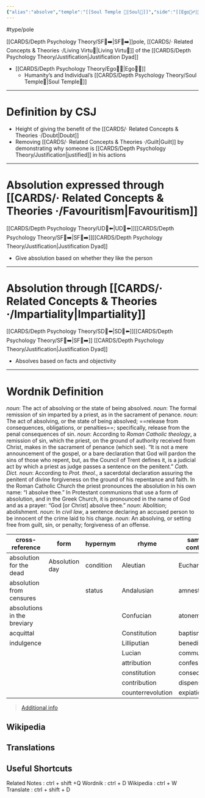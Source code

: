 ```yaml
---
{"alias":"absolve","temple":"[[Soul Temple 👥|Soul👥]]","side":"[[Ego🙋‍♂️|🙋‍♂️]]","dg-publish":true,"permalink":"/cards/depth-psychology-theory/absolution/","dgPassFrontmatter":true,"noteIcon":"1","created":"2022-12-31T17:35:54.658+01:00","updated":"2023-05-27T15:36:12.260+02:00"}
---
```


#type/pole 

[[CARDS/Depth Psychology Theory/SF🤸➡️\|SF🤸➡️]]pole, [[CARDS/· Related Concepts & Theories ·/Living Virtu🙇\|Living Virtu🙇]] of the [[CARDS/Depth Psychology Theory/Justification\|Justification Dyad]]
- [[CARDS/Depth Psychology Theory/Ego🙋‍♂️\|Ego🙋‍♂️]] 
	- Humanity’s and Individual’s [[CARDS/Depth Psychology Theory/Soul Temple👤\|Soul Temple👤]] 
---
# Definition by CSJ
- Height of giving the benefit of the [[CARDS/· Related Concepts & Theories ·/Doubt\|Doubt]] 
- Removing [[CARDS/· Related Concepts & Theories ·/Guilt\|Guilt]] by demonstrating why someone is [[CARDS/Depth Psychology Theory/Justification\|justified]] in his actions  
---
# Absolution expressed through [[CARDS/· Related Concepts & Theories ·/Favouritism\|Favouritism]] 
[[CARDS/Depth Psychology Theory/UD👤⬅️\|UD👤⬅️]][[CARDS/Depth Psychology Theory/SF🤸➡️\|SF🤸➡️]][[CARDS/Depth Psychology Theory/Justification\|Justification Dyad]] 
- Give absolution based on whether they like the person 
---
# Absolution through [[CARDS/· Related Concepts & Theories ·/Impartiality\|Impartiality]] 
[[CARDS/Depth Psychology Theory/SD🤸⬅️\|SD🤸⬅️]][[CARDS/Depth Psychology Theory/SF🤸➡️\|SF🤸➡️]] [[CARDS/Depth Psychology Theory/Justification\|Justification Dyad]] 
- Absolves based on facts and objectivity 
---
# Wordnik Definition 

*noun*: The act of absolving or the state of being absolved.
*noun*: The formal remission of sin imparted by a priest, as in the sacrament of penance.
*noun*: The act of absolving, or the state of being absolved; ==release from consequences, obligations, or penalties==; specifically, release from the penal consequences of sin.
*noun*: According to <em>Roman Catholic theology</em>, a remission of sin, which the priest, on the ground of authority received from Christ, makes in the sacrament of penance (which see). “It is not a mere announcement of the gospel, or a bare declaration that God will pardon the sins of those who repent, but, as the Council of Trent defines it, is a judicial act by which a priest as judge passes a sentence on the penitent.” <em>Cath. Dict.</em>
*noun*: According to <em>Prot. theol.</em>, a sacerdotal declaration assuring the penitent of divine forgiveness on the ground of his repentance and faith. In the Roman Catholic Church the priest pronounces the absolution in his own name: “I absolve thee.” In Protestant communions that use a form of absolution, and in the Greek Church, it is pronounced in the name of God and as a prayer: “God [or Christ] absolve thee.”
*noun*: Abolition; abolishment.
*noun*: In <em>civil law</em>, a sentence declaring an accused person to be innocent of the crime laid to his charge.
*noun*: An absolving, or setting free from guilt, sin, or penalty; forgiveness of an offense.

| cross-reference |form |hypernym |rhyme |same-context |synonym |
| --- | --- | --- | --- | --- | --- |
| absolution for the dead | Absolution day | condition | Aleutian | Eucharist | acquittal |
| absolution from censures |  | status | Andalusian | amnesty | acquittance |
| absolutions in the breviary |  |  | Confucian | atonement | amnesty |
| acquittal |  |  | Constitution | baptism | clearance |
| indulgence |  |  | Lilliputian | benediction | clearing |
|  |  |  | Lucian | communion | compurgation |
|  |  |  | attribution | confession | condonation |
|  |  |  | constitution | consecration | destigmatization |
|  |  |  | contribution | dispensation | destigmatizing |
|  |  |  | counterrevolution | expiation | discharge |

> [Additional info](https://www.wordnik.com/words/absolution)

## Wikipedia 


## Translations 


## Useful Shortcuts
Related Notes : ctrl + shift +Q
Wordnik : ctrl + D
Wikipedia : ctrl + W
Translate : ctrl + shift + D 
